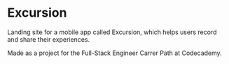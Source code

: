 # Excursion
Landing site for a mobile app called Excursion, which helps users record and share their experiences.

Made as a project for the Full-Stack Engineer Carrer Path at Codecademy.